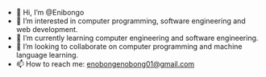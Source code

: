 - 👋 Hi, I’m @Enibongo
- 👀 I’m interested in computer programming, software engineering and web development.
- 🌱 I’m currently learning computer engineering and software engineering.
- 💞️ I’m looking to collaborate on computer programming and machine language learning.
- 📫 How to reach me: enobongenobong01@gmail.com

<!---
Enibongo/Enibongo is a ✨ special ✨ repository because its `README.md` (this file) appears on your GitHub profile.
You can click the Preview link to take a look at your changes.
--->
